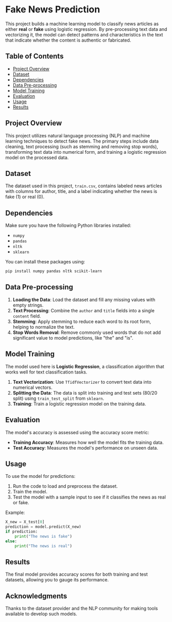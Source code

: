 # Fake News Prediction

This project builds a machine learning model to classify news articles as either **real** or **fake** using logistic regression. By pre-processing text data and vectorizing it, the model can detect patterns and characteristics in the text that indicate whether the content is authentic or fabricated.

## Table of Contents
- [Project Overview](#project-overview)
- [Dataset](#dataset)
- [Dependencies](#dependencies)
- [Data Pre-processing](#data-pre-processing)
- [Model Training](#model-training)
- [Evaluation](#evaluation)
- [Usage](#usage)
- [Results](#results)

## Project Overview
This project utilizes natural language processing (NLP) and machine learning techniques to detect fake news. The primary steps include data cleaning, text processing (such as stemming and removing stop words), transforming text data into numerical form, and training a logistic regression model on the processed data.

## Dataset
The dataset used in this project, `train.csv`, contains labeled news articles with columns for author, title, and a label indicating whether the news is fake (1) or real (0).

## Dependencies
Make sure you have the following Python libraries installed:
- `numpy`
- `pandas`
- `nltk`
- `sklearn`

You can install these packages using:
```bash
pip install numpy pandas nltk scikit-learn
```

## Data Pre-processing
1. **Loading the Data**: Load the dataset and fill any missing values with empty strings.
2. **Text Processing**: Combine the `author` and `title` fields into a single `content` field.
3. **Stemming**: Apply stemming to reduce each word to its root form, helping to normalize the text.
4. **Stop Words Removal**: Remove commonly used words that do not add significant value to model predictions, like "the" and "is".

## Model Training
The model used here is **Logistic Regression**, a classification algorithm that works well for text classification tasks.

1. **Text Vectorization**: Use `TfidfVectorizer` to convert text data into numerical vectors.
2. **Splitting the Data**: The data is split into training and test sets (80/20 split) using `train_test_split` from `sklearn`.
3. **Training**: Train a logistic regression model on the training data.

## Evaluation
The model's accuracy is assessed using the accuracy score metric:
- **Training Accuracy**: Measures how well the model fits the training data.
- **Test Accuracy**: Measures the model's performance on unseen data.

## Usage
To use the model for predictions:

1. Run the code to load and preprocess the dataset.
2. Train the model.
3. Test the model with a sample input to see if it classifies the news as real or fake. 

Example:
```python
X_new = X_test[0]
prediction = model.predict(X_new)
if prediction:
    print("The news is fake")
else:
    print("The news is real")
```

## Results
The final model provides accuracy scores for both training and test datasets, allowing you to gauge its performance. 

## Acknowledgments
Thanks to the dataset provider and the NLP community for making tools available to develop such models. 
